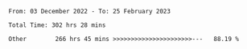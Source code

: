 <!--START_SECTION:waka-->

```text
From: 03 December 2022 - To: 25 February 2023

Total Time: 302 hrs 28 mins

Other        266 hrs 45 mins >>>>>>>>>>>>>>>>>>>>>>---   88.19 %
```

<!--END_SECTION:waka-->